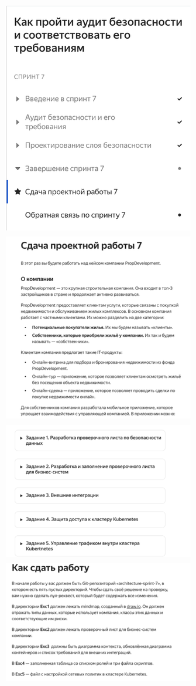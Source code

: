 ![img.png](resources/img.png)

![img_1.png](resources/img_1.png)

![img_2.png](resources/img_2.png)

![img3.png](resources/img3.png)